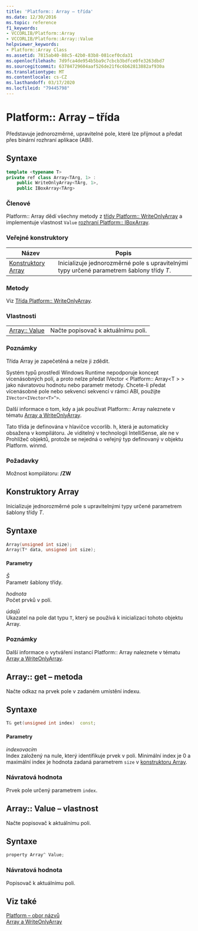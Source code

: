 ```yaml
---
title: 'Platform:: Array – třída'
ms.date: 12/30/2016
ms.topic: reference
f1_keywords:
- VCCORLIB/Platform::Array
- VCCORLIB/Platform::Array::Value
helpviewer_keywords:
- Platform::Array Class
ms.assetid: 7815ab40-88c5-42b0-83b8-081cef0cda31
ms.openlocfilehash: 7d9fca4de954b5ba9c7cbcb3bdfce0fe3263dbd7
ms.sourcegitcommit: 63784729604aaf526de21f6c6b62813882af930a
ms.translationtype: MT
ms.contentlocale: cs-CZ
ms.lasthandoff: 03/17/2020
ms.locfileid: "79445798"
---
```

# <a name="platformarray-class"></a>Platform:: Array – třída

Představuje jednorozměrné, upravitelné pole, které lze přijmout a předat přes binární rozhraní aplikace (ABI).

## <a name="syntax"></a>Syntaxe

```cpp
template <typename T>
private ref class Array<TArg, 1> :
    public WriteOnlyArray<TArg, 1>,
    public IBoxArray<TArg>
```

### <a name="members"></a>Členové

Platform:: Array dědí všechny metody z [třídy Platform:: WriteOnlyArray](../cppcx/platform-writeonlyarray-class.md) a implementuje vlastnost `Value` [rozhraní Platform:: IBoxArray](../cppcx/platform-iboxarray-interface.md).

### <a name="public-constructors"></a>Veřejné konstruktory

|Název|Popis|
|----------|-----------------|
|[Konstruktory Array](#ctor)|Inicializuje jednorozměrné pole s upravitelnými typy určené parametrem šablony třídy *T*.|

### <a name="methods"></a>Metody

Viz [Třída Platform:: WriteOnlyArray](../cppcx/platform-writeonlyarray-class.md).

### <a name="properties"></a>Vlastnosti

|||
|-|-|
|[Array:: Value](#value)|Načte popisovač k aktuálnímu poli.|

### <a name="remarks"></a>Poznámky

Třída Array je zapečetěná a nelze ji zdědit.

Systém typů prostředí Windows Runtime nepodporuje koncept vícenásobných polí, a proto nelze předat IVector < Platform:: Array\<T > > jako návratovou hodnotu nebo parametr metody. Chcete-li předat vícenásobné pole nebo sekvenci sekvencí v rámci ABI, použijte `IVector<IVector<T>^>`.

Další informace o tom, kdy a jak používat Platform:: Array naleznete v tématu [Array a WriteOnlyArray](../cppcx/array-and-writeonlyarray-c-cx.md).

Tato třída je definována v hlavičce vccorlib. h, která je automaticky obsažena v kompilátoru. Je viditelný v technologii IntelliSense, ale ne v Prohlížeč objektů, protože se nejedná o veřejný typ definovaný v objektu Platform. winmd.

### <a name="requirements"></a>Požadavky

Možnost kompilátoru: **/ZW**

## <a name="ctor"></a>Konstruktory Array

Inicializuje jednorozměrné pole s upravitelnými typy určené parametrem šablony třídy *T*.

## <a name="syntax"></a>Syntaxe

```cpp
Array(unsigned int size);
Array(T* data, unsigned int size);
```

#### <a name="parameters"></a>Parametry

*Š*<br/>
Parametr šablony třídy.

*hodnota*<br/>
Počet prvků v poli.

*údajů*<br/>
Ukazatel na pole dat typu `T`, který se používá k inicializaci tohoto objektu Array.

### <a name="remarks"></a>Poznámky

Další informace o vytváření instancí Platform:: Array naleznete v tématu [Array a WriteOnlyArray](../cppcx/array-and-writeonlyarray-c-cx.md).

## <a name="get"></a>Array:: get – metoda

Načte odkaz na prvek pole v zadaném umístění indexu.

## <a name="syntax"></a>Syntaxe

```cpp
T& get(unsigned int index)  const;
```

#### <a name="parameters"></a>Parametry

*indexovacím*<br/>
Index založený na nule, který identifikuje prvek v poli. Minimální index je 0 a maximální index je hodnota zadaná parametrem `size` v [konstruktoru Array](#ctor).

### <a name="return-value"></a>Návratová hodnota

Prvek pole určený parametrem `index`.

## <a name="value"></a>Array:: Value – vlastnost

Načte popisovač k aktuálnímu poli.

## <a name="syntax"></a>Syntaxe

```cpp
property Array^ Value;
```

### <a name="return-value"></a>Návratová hodnota

Popisovač k aktuálnímu poli.

## <a name="see-also"></a>Viz také

[Platform – obor názvů](../cppcx/platform-namespace-c-cx.md)<br/>
[Array a WriteOnlyArray](../cppcx/array-and-writeonlyarray-c-cx.md)
